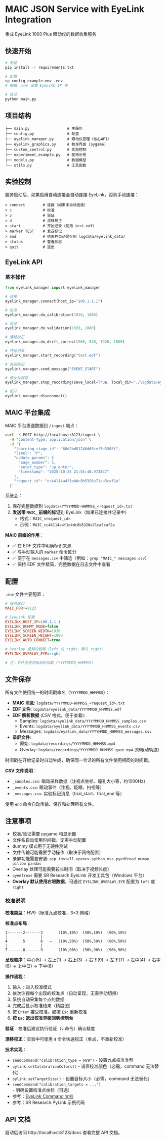 # MAIC JSON Service with EyeLink Integration

集成 EyeLink 1000 Plus 眼动仪的数据收集服务

## 快速开始

```bash
# 安装
pip install -r requirements.txt

# 配置
cp config_example.env .env
# 编辑 .env 设置 EyeLink IP 等

# 启动
python main.py
```

## 项目结构

```
├── main.py                 # 主服务
├── config.py               # 配置
├── eyelink_manager.py      # 眼动仪管理（核心API）
├── eyelink_graphics.py     # 校准界面 (pygame)
├── custom_control.py       # 实验控制
├── experiment_example.py   # 使用示例
├── models.py               # 数据模型
└── utils.py                # 工具函数
```

## 实验控制

服务启动后，如果启用自动连接会自动连接 EyeLink，否则手动连接：

```
> connect        # 连接（如果未自动连接）
> c              # 校准
> v              # 验证  
> d              # 漂移校正
> start          # 开始记录（使用 test.edf）
> marker TEST    # 发送标记
> end            # 结束并自动保存到 logdata/eyelink_data/
> status         # 查看状态
> quit           # 退出
```

## EyeLink API

### 基本操作

```python
from eyelink_manager import eyelink_manager

# 连接
eyelink_manager.connect(host_ip="100.1.1.1")

# 校准
eyelink_manager.do_calibration(1920, 1080)

# 验证
eyelink_manager.do_validation(1920, 1080)

# 漂移校正
eyelink_manager.do_drift_correct(960, 540, 1920, 1080)

# 开始记录
eyelink_manager.start_recording("test.edf")

# 发送标记
eyelink_manager.send_message("EVENT_START")

# 停止并保存
eyelink_manager.stop_recording(save_local=True, local_dir="./logdata/eyelink_data")

# 断开
eyelink_manager.disconnect()
```

## MAIC 平台集成

MAIC 平台发送数据到 `/ingest` 端点：

```bash
curl -X POST http://localhost:8123/ingest \
  -H "Content-Type: application/json" \
  -d '{
    "learning_stage_id": "68d2bd81246d68cef5e3308f",
    "label": "P",
    "update_params": {
      "page_number": 5,
      "enter_type": "up_enter",
      "timestamp": "2025-10-24 21:55:48.973437"
    },
    "request_id": "cc44114a4f1e4dc8b5320a71ca5caf2a"
  }'
```

系统会：
1. 保存完整数据到 `logdata/YYYYMMDD-HHMMSS_<request_id>.txt`
2. **发送带 `MAIC_` 前缀的标记**到 EyeLink（如果已连接并记录中）
   - 格式：`MAIC_<request_id>`
   - 示例：`MAIC_cc44114a4f1e4dc8b5320a71ca5caf2a`

**MAIC 前缀的作用**：
- ✅ 在 EDF 文件中明确标识来源
- ✅ 与手动输入的 `marker` 命令区分
- ✅ 便于在 `messages.csv` 中筛选（例如：`grep "MAIC_" messages.csv`）
- ✅ 保持 EDF 文件精简，完整数据在日志文件中查看

## 配置

`.env` 文件主要配置：

```ini
# 服务端口
MAIC_PORT=8123

# EyeLink 配置
EYELINK_HOST_IP=100.1.1.1
EYELINK_DUMMY_MODE=false
EYELINK_SCREEN_WIDTH=1920
EYELINK_SCREEN_HEIGHT=1080
EYELINK_AUTO_CONNECT=true

# Overlay 使用的眼睛（left 或 right，默认 right）
EYELINK_OVERLAY_EYE=right

# 注：文件名使用自动时间戳 (YYYYMMDD_HHMMSS)
```

## 文件保存

所有文件使用统一的时间戳命名（`YYYYMMDD_HHMMSS`）：

- **MAIC 消息**: `logdata/YYYYMMDD-HHMMSS_<request_id>.txt`
- **EDF 文件**: `logdata/eyelink_data/YYYYMMDD_HHMMSS.edf`
- **EDF 解析数据** (CSV 格式，便于查看):
  - Samples: `logdata/eyelink_data/YYYYMMDD_HHMMSS_samples.csv`
  - Events: `logdata/eyelink_data/YYYYMMDD_HHMMSS_events.csv`
  - Messages: `logdata/eyelink_data/YYYYMMDD_HHMMSS_messages.csv`
- **录屏文件**:
  - 原始: `logdata/recordings/YYYYMMDD_HHMMSS.mp4`
  - Overlay: `logdata/recordings/YYYYMMDD_HHMMSS_gaze.mp4` (带眼动轨迹)

时间戳在开始记录时自动生成，确保同一会话的所有文件使用相同的时间戳。

**CSV 文件说明**：
- `_samples.csv`: 眼动采样数据（注视点坐标、瞳孔大小等，约1000Hz）
- `_events.csv`: 眼动事件（注视、眨眼、扫视等）
- `_messages.csv`: 实验标记消息（trial_start、trial_end 等）

使用 `end` 命令自动传输、保存和处理所有文件。

## 注意事项

- 校准/验证需要 pygame 和显示器
- 文件名自动使用时间戳，无需手动配置
- dummy 模式用于无硬件测试
- 文件传输可能需要手动操作（取决于网络配置）
- 录屏功能需要安装: `pip install opencv-python mss pyedfread numpy pillow pandas`
- Overlay 处理可能需要较长时间（取决于视频长度）
- `pyedfread` 需要 SR Research EyeLink 开发工具包（Windows 平台）
- **Overlay 默认使用右眼数据**，可通过 `EYELINK_OVERLAY_EYE` 配置为 `left` 或 `right`

### 校准说明

**校准类型**：HV9（标准九点校准，3×3 网格）

**校准点布局**：
```
1-------2-------3       (10%,10%)  (50%,10%)  (90%,10%)
|               |
4       5       6   →   (10%,50%)  (50%,50%)  (90%,50%)
|               |
7-------8-------9       (10%,90%)  (50%,90%)  (90%,90%)
```

**呈现顺序**：中心(5) → 左上(1) → 右上(3) → 右下(9) → 左下(7) → 左中(4) → 右中(6) → 上中(2) → 下中(8)

**操作流程**：
1. 输入 `c` 进入校准模式
2. 依次注视每个出现的校准点（自动呈现，无需手动切换）
3. 系统自动采集每个点的数据
4. 完成后显示校准结果（精度图）
5. 按 `Enter` 接受校准，或按 `Esc` 重新校准
6. **按 `Esc` 退出校准界面回到控制台**

**验证**：校准后建议执行验证（`v` 命令）确认精度

**漂移校正**：实验中可使用 `d` 命令快速校正（单点，不重新校准）

**技术实现**：
- `sendCommand("calibration_type = HV9")` - 设置九点校准类型
- `pylink.setCalibrationColors()` - 设置校准颜色（必需，command 无法替代）
- `pylink.setTargetSize()` - 设置目标大小（必需，command 无法替代）
- `sendCommand("calibration_targets = ...")` - 明确设置校准点坐标（可选）
- 参考：[EyeLink Command 文档](https://charlie-techblog.com/eyelink/3rd-programing/3rd_comand_ini/)
- 参考：SR Research PyLink 示例代码

## API 文档

启动后访问 http://localhost:8123/docs 查看完整 API 文档。
